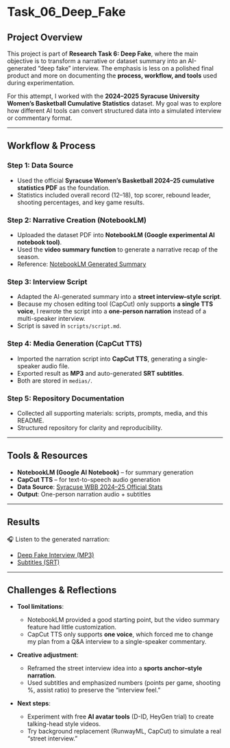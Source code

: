 # Task_06_Deep_Fake

## Project Overview
This project is part of **Research Task 6: Deep Fake**, where the main objective is to transform a narrative or dataset summary into an AI-generated “deep fake” interview. The emphasis is less on a polished final product and more on documenting the **process, workflow, and tools** used during experimentation.

For this attempt, I worked with the **2024–2025 Syracuse University Women’s Basketball Cumulative Statistics** dataset. My goal was to explore how different AI tools can convert structured data into a simulated interview or commentary format.

---

## Workflow & Process

### Step 1: Data Source
- Used the official **Syracuse Women’s Basketball 2024–25 cumulative statistics PDF** as the foundation.  
- Statistics included overall record (12–18), top scorer, rebound leader, shooting percentages, and key game results.  

### Step 2: Narrative Creation (NotebookLM)
- Uploaded the dataset PDF into **NotebookLM (Google experimental AI notebook tool)**.  
- Used the **video summary function** to generate a narrative recap of the season.  
- Reference: [NotebookLM Generated Summary](https://notebooklm.google.com/notebook/7f30a502-367a-4a9f-b9c5-c80bcd00e1a3?artifactId=8a99c3b1-7654-4ede-b73b-c501f3073dde)

### Step 3: Interview Script
- Adapted the AI-generated summary into a **street interview–style script**.  
- Because my chosen editing tool (CapCut) only supports **a single TTS voice**, I rewrote the script into a **one-person narration** instead of a multi-speaker interview.  
- Script is saved in `scripts/script.md`.

### Step 4: Media Generation (CapCut TTS)
- Imported the narration script into **CapCut TTS**, generating a single-speaker audio file.  
- Exported result as **MP3** and auto-generated **SRT subtitles**.  
- Both are stored in `medias/`.

### Step 5: Repository Documentation
- Collected all supporting materials: scripts, prompts, media, and this README.  
- Structured repository for clarity and reproducibility.

---

## Tools & Resources
- **NotebookLM (Google AI Notebook)** – for summary generation  
- **CapCut TTS** – for text-to-speech audio generation  
- **Data Source**: [Syracuse WBB 2024–25 Official Stats](https://cuse.com/sports/womens-basketball/stats/2024-25)  
- **Output**: One-person narration audio + subtitles  

---

## Results
🎧 Listen to the generated narration:  
- [Deep Fake Interview (MP3)](medias/SWW.mp3)  
- [Subtitles (SRT)](medias/CapCut_TTS_體育主播_D20250826_T001841.srt)

---

## Challenges & Reflections
- **Tool limitations**:  
  - NotebookLM provided a good starting point, but the video summary feature had little customization.  
  - CapCut TTS only supports **one voice**, which forced me to change my plan from a Q&A interview to a single-speaker commentary.  

- **Creative adjustment**:  
  - Reframed the street interview idea into a **sports anchor–style narration**.  
  - Used subtitles and emphasized numbers (points per game, shooting %, assist ratio) to preserve the “interview feel.”  

- **Next steps**:  
  - Experiment with free **AI avatar tools** (D-ID, HeyGen trial) to create talking-head style videos.  
  - Try background replacement (RunwayML, CapCut) to simulate a real “street interview.”  
